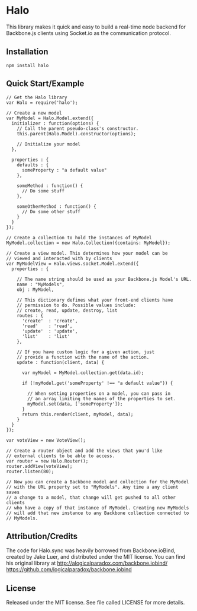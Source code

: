 Halo
=============

This library makes it quick and easy to build a real-time node backend for Backbone.js clients using Socket.io as the communication protocol.

Installation
------------

    npm install halo

Quick Start/Example
-----------

    // Get the Halo library
    var Halo = require('halo');
    
    // Create a new model
    var MyModel = Halo.Model.extend({
      initializer : function(options) {
        // Call the parent pseudo-class's constructor.
        this.parent(Halo.Model).constructor(options);
        
        // Initialize your model
      },

      properties : {
        defaults : {
          someProperty : "a default value"
        },

        someMethod : function() {
          // Do some stuff
        },
        
        someOtherMethod : function() {
          // Do some other stuff
        }
      }
    });
    
    // Create a collection to hold the instances of MyModel
    MyModel.collection = new Halo.Collection({contains: MyModel});    
    
    // Create a view model. This determines how your model can be
    // viewed and interacted with by clients
    var MyModelView = Halo.views.socket.Model.extend({
      properties : {
        
        // The name string should be used as your Backbone.js Model's URL.
        name : "MyModels", 
        obj : MyModel,
        
        // This dictionary defines what your front-end clients have 
        // permission to do. Possible values include: 
        // create, read, update, destroy, list
        routes : {
          'create'  : 'create',
          'read'    : 'read',
          'update'  : 'update',
          'list'    : 'list'
        },

        // If you have custom logic for a given action, just
        // provide a function with the name of the action.
        update : function(client, data) {
          
          var myModel = MyModel.collection.get(data.id);

          if (!myModel.get('someProperty' !== "a default value")) {
            
            // When setting properties on a model, you can pass in
            // an array limiting the names of the properties to set.
            myModel.set(data, ['someProperty']);
          }
          return this.render(client, myModel, data);
        }
      }
    });

    var voteView = new VoteView();
    
    // Create a router object and add the views that you'd like
    // external clients to be able to access.
    var router = new Halo.Router();
    router.addView(voteView);
    router.listen(80);

    // Now you can create a Backbone model and collection for the MyModel
    // with the URL property set to "MyModels". Any time a any client saves
    // a change to a model, that change will get pushed to all other clients
    // who have a copy of that instance of MyModel. Creating new MyModels
    // will add that new instance to any Backbone collection connected to
    // MyModels.


Attribution/Credits
-------------------

The code for Halo.sync was heavily borrowed from Backbone.ioBind, created by Jake Luer,
and distributed under the MIT license. You can find his original library at 
http://alogicalparadox.com/backbone.iobind/
https://github.com/logicalparadox/backbone.iobind

License
-------------------

Released under the MIT license.  See file called LICENSE for more
details.
